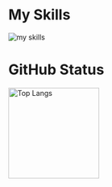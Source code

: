 <h1>My Skills</h1>
<img alt="my skills" src="https://skillicons.dev/icons?&perline=7&i=ae,blender,bootstrap,cloudflare,codepen,css,discord,docker,firebase,github,heroku,html,ai,js,jquery,p5js,php,pr,ruby,vercel" />

<h1>GitHub Status</h1>
<p align="left">
<img alt="Top Langs" height="180px"src="https://github-readme-stats.vercel.app/api/top-langs/?username=kanayankee&layout=compact">
<!-- <img alt="readme.pet" src="https://readme.pet/api?username=bearpoohkanayan" /> -->
</p>
